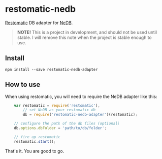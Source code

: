 # restomatic-nedb
[Restomatic](https://github.com/YairTavor/restomatic) DB adapter for
[NeDB](https://github.com/louischatriot/nedb).

> **NOTE!** This is a project in development, and should not be used until
> stable. I will remove this note when the project is stable enough to
> use.

## Install

`npm install --save restomatic-nedb-adapter`

## How to use

When using restomatic, you will need to require the NeDB adapter like this:

```javascript
    var restomatic = require('restomatic'),
        // set NeDB as your restomatic db
        db = require('restomatic-nedb-adapter')(restomatic);

    // configure the path of the db files (optional)
    db.options.dbFolder = 'path/to/db/folder';

    // fire up restomatic
    restomatic.start();
```

That's it. You are good to go.